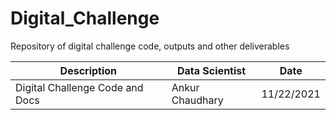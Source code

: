 # Digital_Challenge
Repository of digital challenge code, outputs and other deliverables

Description | Data Scientist | Date
--- | --- | ---
Digital Challenge Code and Docs | Ankur Chaudhary | 11/22/2021
